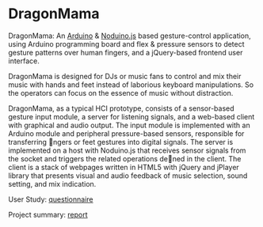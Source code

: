 DragonMama
==========

DragonMama: An [Arduino](http://www.arduino.cc/) & [Noduino.js](https://semu.github.io/noduino/) based gesture-control application,	using Arduino programming board and flex & pressure sensors to detect gesture patterns over human fingers, and a jQuery-based frontend user interface.

DragonMama is 
designed for DJs or music fans to control and mix their
music with hands and feet instead of laborious keyboard
manipulations. So the operators can focus on the essence
of music without distraction.

DragonMama, as a typical HCI prototype, consists of a
sensor-based gesture input module, a server for listening
signals, and a web-based client with graphical and audio
output. The input module is implemented with an
Arduino module and peripheral pressure-based sensors,
responsible for transferring ngers or feet gestures into
digital signals. The server is implemented on a host with
Noduino.js that receives sensor signals from the socket
and triggers the related operations dened in the client.
The client is a stack of webpages written in HTML5 with
jQuery and jPlayer library that presents visual and audio
feedback of music selection, sound setting, and mix
indication.

User Study: [questionnaire](https://docs.google.com/forms/d/1-py5HNrSw_4GpVYpmu6zPVSF9zuEGODUZNJirohb-P8/viewform)

Project summary: [report](https://github.com/dejavu1988/dragonmama/blob/master/report/intsys_report.pdf)
